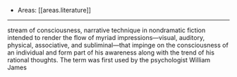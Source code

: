 
- Areas: [[areas.literature]]

---

stream of consciousness, narrative technique in nondramatic fiction intended to render the flow of myriad impressions—visual, auditory, physical, associative, and subliminal—that impinge on the consciousness of an individual and form part of his awareness along with the trend of his rational thoughts. The term was first used by the psychologist William James
